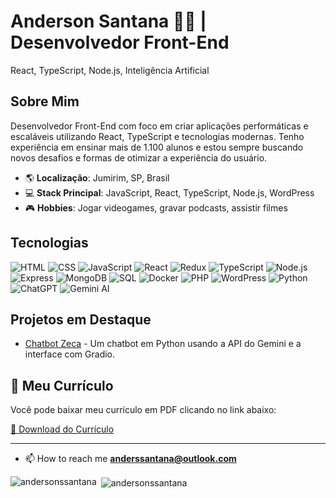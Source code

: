 # Anderson Santana 👨‍💻 | Desenvolvedor Front-End
React, TypeScript, Node.js, Inteligência Artificial

## Sobre Mim
Desenvolvedor Front-End com foco em criar aplicações performáticas e escaláveis utilizando React, TypeScript e tecnologias modernas. Tenho experiência em ensinar mais de 1.100 alunos e estou sempre buscando novos desafios e formas de otimizar a experiência do usuário.

- 🌎 **Localização**: Jumirim, SP, Brasil
- 💻 **Stack Principal**: JavaScript, React, TypeScript, Node.js, WordPress
- 🎮 **Hobbies**: Jogar videogames, gravar podcasts, assistir filmes

## Tecnologias
![HTML](https://img.shields.io/badge/HTML5-E34F26?style=flat-square&logo=html5&logoColor=white)
![CSS](https://img.shields.io/badge/CSS3-1572B6?style=flat-square&logo=css3&logoColor=white)
![JavaScript](https://img.shields.io/badge/JavaScript-F7DF1E?style=flat-square&logo=javascript&logoColor=black)
![React](https://img.shields.io/badge/React-61DAFB?style=flat-square&logo=react&logoColor=white)
![Redux](https://img.shields.io/badge/Redux-764ABC?style=flat-square&logo=redux&logoColor=white)
![TypeScript](https://img.shields.io/badge/TypeScript-007ACC?style=flat-square&logo=typescript&logoColor=white)
![Node.js](https://img.shields.io/badge/Node.js-339933?style=flat-square&logo=nodedotjs&logoColor=white)
![Express](https://img.shields.io/badge/Express-000000?style=flat-square&logo=express&logoColor=white)
![MongoDB](https://img.shields.io/badge/MongoDB-47A248?style=flat-square&logo=mongodb&logoColor=white)
![SQL](https://img.shields.io/badge/SQL-003B57?style=flat-square&logo=postgresql&logoColor=white)
![Docker](https://img.shields.io/badge/Docker-2496ED?style=flat-square&logo=docker&logoColor=white)
![PHP](https://img.shields.io/badge/PHP-777BB4?style=flat-square&logo=php&logoColor=white)
![WordPress](https://img.shields.io/badge/WordPress-21759B?style=flat-square&logo=wordpress&logoColor=white)
![Python](https://img.shields.io/badge/Python-3776AB?style=flat-square&logo=python&logoColor=white)
![ChatGPT](https://img.shields.io/badge/ChatGPT-00C853?style=flat-square&logo=openai&logoColor=white)
![Gemini AI](https://img.shields.io/badge/Gemini_AI-4285F4?style=flat-square&logo=google&logoColor=white)

## Projetos em Destaque
- [Chatbot Zeca](https://github.com/andersonssantana/chatbot-mineiro) - Um chatbot em Python usando a API do Gemini e a interface com Gradio.

## 📄 Meu Currículo

Você pode baixar meu currículo em PDF clicando no link abaixo:

[📄 Download do Currículo](https://github.com/andersonssantana/andersonssantana/blob/main/AndersonSouzaSantana_cv.pdf)

---

- 📫 How to reach me **anderssantana@outlook.com**

<p><img align="left" src="https://github-readme-stats.vercel.app/api/top-langs?username=andersonssantana&show_icons=true&locale=en&layout=compact" alt="andersonssantana" /></p>

<p>&nbsp;<img align="center" src="https://github-readme-stats.vercel.app/api?username=andersonssantana&show_icons=true&locale=en" alt="andersonssantana" /></p>
